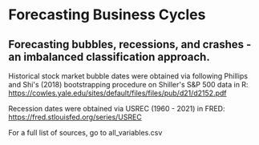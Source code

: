 # Forecasting Business Cycles
## Forecasting bubbles, recessions, and crashes - an imbalanced classification approach.

Historical stock market bubble dates were obtained via following Phillips and Shi's (2018) bootstrapping procedure on Shiller's S&P 500 data in R: https://cowles.yale.edu/sites/default/files/files/pub/d21/d2152.pdf
 
Recession dates were obtained via USREC (1960 - 2021) in FRED: https://fred.stlouisfed.org/series/USREC

For a full list of sources, go to all_variables.csv

